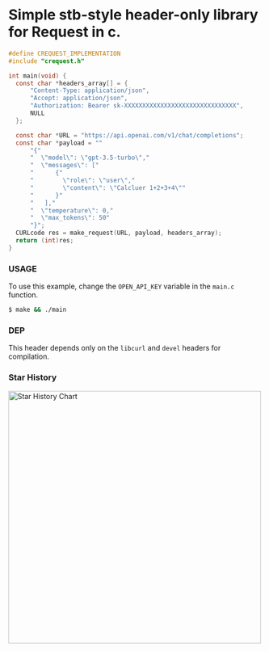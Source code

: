 # Simple stb-style header-only library for Request in c.

```c
#define CREQUEST_IMPLEMENTATION
#include "crequest.h"

int main(void) {
  const char *headers_array[] = {
      "Content-Type: application/json",
      "Accept: application/json",
      "Authorization: Bearer sk-XXXXXXXXXXXXXXXXXXXXXXXXXXXXXXX",
      NULL
  };

  const char *URL = "https://api.openai.com/v1/chat/completions";
  const char *payload = ""
      "{"
      "  \"model\": \"gpt-3.5-turbo\","
      "  \"messages\": ["
      "      {"
      "        \"role\": \"user\","
      "        \"content\": \"Calcluer 1+2+3+4\""
      "      }"
      "   ],"
      "  \"temperature\": 0,"
      "  \"max_tokens\": 50"
      "}";
  CURLcode res = make_request(URL, payload, headers_array);
  return (int)res;
}
```

### USAGE
To use this example, change the `OPEN_API_KEY` variable in the `main.c` function.

```bash
$ make && ./main
```

### DEP
This header depends only on the `libcurl` and `devel` headers for compilation.

### Star History

<a href="https://github.com/xtekky/gpt4free/stargazers">
        <img width="500" alt="Star History Chart" src="https://api.star-history.com/svg?repos=xtekky/gpt4free&type=Date">
</a>
